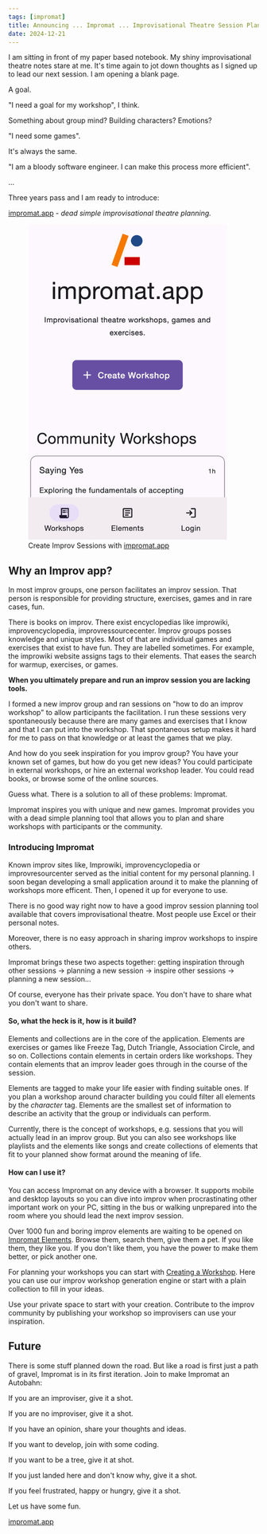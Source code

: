 ```yaml
---
tags: [impromat]
title: Announcing ... Impromat ... Improvisational Theatre Session Planning
date: 2024-12-21
---
```


I am sitting in front of my paper based notebook. My shiny improvisational theatre notes stare at me. It's time again to jot down thoughts as I signed up to lead our next session. I am opening a blank page.

A goal.

"I need a goal for my workshop", I think.

Something about group mind? Building characters? Emotions?

"I need some games".

It's always the same.

"I am a bloody software engineer. I can make this process more efficient".

...

Three years pass and I am ready to introduce:

[impromat.app](https://impromat.app) - _dead simple improvisational theatre planning._

<figure>
  <a href="https://impromat.app">
    <img src="../images/2024-12-21-Impromat.app-screenshot.png" class="responsive-image" style="max-width: 400px">
  </a>
  <figcaption>Create Improv Sessions with <a href="https://impromat.app">impromat.app</a></figcaption>
</figure>

## Why an Improv app?

In most improv groups, one person facilitates an improv session. That person is responsible for providing structure, exercises, games and in rare cases, fun.

There is books on improv. There exist encyclopedias like improwiki, improvencyclopedia, improvressourcecenter. Improv groups posses knowledge and unique styles. Most of that are individual games and exercises that exist to have fun. They are labelled sometimes. For example, the improwiki website assigns tags to their elements. That eases the search for warmup, exercises, or games.

**When you ultimately prepare and run an improv session you are lacking tools.**

I formed a new improv group and ran sessions on "how to do an improv workshop" to allow participants the facilitation. I run these sessions very spontaneously because there are many games and exercises that I know and that I can put into the workshop. That spontaneous setup makes it hard for me to pass on that knowledge or at least the games that we play.

And how do you seek inspiration for you improv group? You have your known set of games, but how do you get new ideas? You could participate in external workshops, or hire an external workshop leader. You could read books, or browse some of the online sources.

Guess what. There is a solution to all of these problems: Impromat.

Impromat inspires you with unique and new games. Impromat provides you with a dead simple planning tool that allows you to plan and share workshops with participants or the community.

### Introducing Impromat

Known improv sites like, Improwiki, improvencyclopedia or improvresourcenter served as the initial content for my personal planning. I soon began developing a small application around it to make the planning of workshops more efficent. Then, I opened it up for everyone to use.

There is no good way right now to have a good improv session planning tool available that covers improvisational theatre. Most people use Excel or their personal notes.

Moreover, there is no easy approach in sharing improv workshops to inspire others.

Impromat brings these two aspects together: getting inspiration through other sessions -> planning a new session -> inspire other sessions -> planning a new session...

Of course, everyone has their private space. You don't have to share what you don't want to share.

#### So, what the heck is it, how is it build?

Elements and collections are in the core of the application. Elements are exercises or games like Freeze Tag, Dutch Triangle, Association Circle, and so on. Collections contain elements in certain orders like workshops. They contain elements that an improv leader goes through in the course of the session.

Elements are tagged to make your life easier with finding suitable ones. If you plan a workshop around character building you could filter all elements by the _character_ tag. Elements are the smallest set of information to describe an activity that the group or individuals can perform.

Currently, there is the concept of workshops, e.g. sessions that you will actually lead in an improv group. But you can also see workshops like playlists and the elements like songs and create collections of elements that fit to your planned show format around the meaning of life.

#### How can I use it?

You can access Impromat on any device with a browser. It supports mobile and desktop layouts so you can dive into improv when procrastinating other important work on your PC, sitting in the bus or walking unprepared into the room where you should lead the next improv session.

Over 1000 fun and boring improv elements are waiting to be opened on [Impromat Elements](https://impromat.app/elements). Browse them, search them, give them a pet. If you like them, they like you. If you don't like them, you have the power to make them better, or pick another one.

For planning your workshops you can start with [Creating a Workshop](https://impromat.app/workshops/create). Here you can use our improv workshop generation engine or start with a plain collection to fill in your ideas.

Use your private space to start with your creation. Contribute to the improv community by publishing your workshop so improvisers can use your inspiration.

## Future

There is some stuff planned down the road. But like a road is first just a path of gravel, Impromat is in its first iteration. Join to make Impromat an Autobahn:

If you are an improviser, give it a shot.

If you are no improviser, give it a shot.

If you have an opinion, share your thoughts and ideas.

If you want to develop, join with some coding.

If you want to be a tree, give it at shot.

If you just landed here and don't know why, give it a shot.

If you feel frustrated, happy or hungry, give it a shot.

Let us have some fun.

[impromat.app](https://impromat.app)
